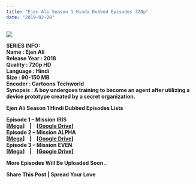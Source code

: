 ```yaml
---
title: "Ejen Ali Season 1 Hindi Dubbed Episodes 720p"
date: "2019-02-28"
---
```


[![](https://3.bp.blogspot.com/-0yNbJ0q3RA4/XHALlIjz5xI/AAAAAAAACtc/uk7GIA2u-CEVVr0_Ld897OwolGaD96RhACLcBGAs/s1600/Ejen-Ali.jpg)](https://3.bp.blogspot.com/-0yNbJ0q3RA4/XHALlIjz5xI/AAAAAAAACtc/uk7GIA2u-CEVVr0_Ld897OwolGaD96RhACLcBGAs/s1600/Ejen-Ali.jpg)

**SERIES INFO:**  
**Name : Ejen Ali**   
**Release Year : 2018**  
**Quality : 720p HD**  
**Language : Hindi**   
**Size : 90-150 MB**  
**Encoder : Cartoons Techworld**  
**Synopsis : A boy undergoes training to become an agent after utilizing a device prototype created by a secret organization.** 

**Ejen Ali Season 1 Hindi Dubbed Episodes Lists**

**Episode 1 – Mission IRIS**   
**\[[Mega](https://clk.ink/F2SAAHo)\]    |    \[[Google Drive](https://clk.ink/xjcMVsq)\]**  
**Episode 2 – Mission ALPHA**  
****\[[Mega](https://clk.ink/fQcm)\]    |    \[[Google Drive](https://clk.ink/s4GyJSH2)\]****  
****Episode 3 – Mission EVEN****  
****\[[Mega](https://clk.ink/STXydv)\]    |    \[[Google Drive](https://clk.ink/yt24f9)\]****

**More Episodes Will Be Uploaded Soon..**

**Share This Post | Spread Your Love**
